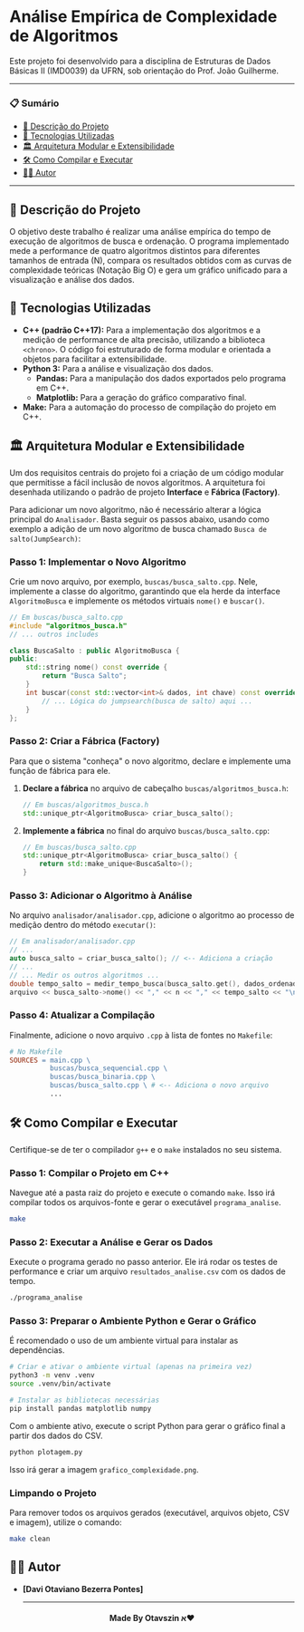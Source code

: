 # Análise Empírica de Complexidade de Algoritmos

Este projeto foi desenvolvido para a disciplina de Estruturas de Dados Básicas II (IMD0039) da UFRN, sob orientação do Prof. João Guilherme.

---

### 📋 Sumário
- [📝 Descrição do Projeto](#-descrição-do-projeto)
- [🚀 Tecnologias Utilizadas](#-tecnologias-utilizadas)
- [🏛️ Arquitetura Modular e Extensibilidade](#️-arquitetura-modular-e-extensibilidade)
- [🛠️ Como Compilar e Executar](#️-como-compilar-e-executar)
- [👨‍💻 Autor](#-autor)

---

## 📝 Descrição do Projeto

O objetivo deste trabalho é realizar uma análise empírica do tempo de execução de algoritmos de busca e ordenação. O programa implementado mede a performance de quatro algoritmos distintos para diferentes tamanhos de entrada (N), compara os resultados obtidos com as curvas de complexidade teóricas (Notação Big O) e gera um gráfico unificado para a visualização e análise dos dados.

## 🚀 Tecnologias Utilizadas

- **C++ (padrão C++17):** Para a implementação dos algoritmos e a medição de performance de alta precisão, utilizando a biblioteca `<chrono>`. O código foi estruturado de forma modular e orientada a objetos para facilitar a extensibilidade.
- **Python 3:** Para a análise e visualização dos dados.
  - **Pandas:** Para a manipulação dos dados exportados pelo programa em C++.
  - **Matplotlib:** Para a geração do gráfico comparativo final.
- **Make:** Para a automação do processo de compilação do projeto em C++.

## 🏛️ Arquitetura Modular e Extensibilidade

Um dos requisitos centrais do projeto foi a criação de um código modular que permitisse a fácil inclusão de novos algoritmos. A arquitetura foi desenhada utilizando o padrão de projeto **Interface** e **Fábrica (Factory)**.

Para adicionar um novo algoritmo, não é necessário alterar a lógica principal do `Analisador`. Basta seguir os passos abaixo, usando como exemplo a adição de um novo algoritmo de busca chamado `Busca de salto(JumpSearch)`:

### Passo 1: Implementar o Novo Algoritmo

Crie um novo arquivo, por exemplo, `buscas/busca_salto.cpp`. Nele, implemente a classe do algoritmo, garantindo que ela herde da interface `AlgoritmoBusca` e implemente os métodos virtuais `nome()` e `buscar()`.

```cpp
// Em buscas/busca_salto.cpp
#include "algoritmos_busca.h"
// ... outros includes

class BuscaSalto : public AlgoritmoBusca {
public:
    std::string nome() const override {
        return "Busca Salto";
    }
    int buscar(const std::vector<int>& dados, int chave) const override {
        // ... Lógica do jumpsearch(busca de salto) aqui ...
    }
};
```

### Passo 2: Criar a Fábrica (Factory)

Para que o sistema "conheça" o novo algoritmo, declare e implemente uma função de fábrica para ele.

1.  **Declare a fábrica** no arquivo de cabeçalho `buscas/algoritmos_busca.h`:

    ```cpp
    // Em buscas/algoritmos_busca.h
    std::unique_ptr<AlgoritmoBusca> criar_busca_salto();
    ```

2.  **Implemente a fábrica** no final do arquivo `buscas/busca_salto.cpp`:
    ```cpp
    // Em buscas/busca_salto.cpp
    std::unique_ptr<AlgoritmoBusca> criar_busca_salto() {
        return std::make_unique<BuscaSalto>();
    }
    ```

### Passo 3: Adicionar o Algoritmo à Análise

No arquivo `analisador/analisador.cpp`, adicione o algoritmo ao processo de medição dentro do método `executar()`:

```cpp
// Em analisador/analisador.cpp
// ...
auto busca_salto = criar_busca_salto(); // <-- Adiciona a criação
// ...
// ... Medir os outros algoritmos ...
double tempo_salto = medir_tempo_busca(busca_salto.get(), dados_ordenados, chave_busca, num_repeticoes);
arquivo << busca_salto->nome() << "," << n << "," << tempo_salto << "\n"; // <-- Adiciona a medição
```

### Passo 4: Atualizar a Compilação

Finalmente, adicione o novo arquivo `.cpp` à lista de fontes no `Makefile`:

```makefile
# No Makefile
SOURCES = main.cpp \
          buscas/busca_sequencial.cpp \
          buscas/busca_binaria.cpp \
          buscas/busca_salto.cpp \ # <-- Adiciona o novo arquivo
          ...
```

## 🛠️ Como Compilar e Executar

Certifique-se de ter o compilador `g++` e o `make` instalados no seu sistema.

### Passo 1: Compilar o Projeto em C++

Navegue até a pasta raiz do projeto e execute o comando `make`. Isso irá compilar todos os arquivos-fonte e gerar o executável `programa_analise`.

```bash
make
```

### Passo 2: Executar a Análise e Gerar os Dados

Execute o programa gerado no passo anterior. Ele irá rodar os testes de performance e criar um arquivo `resultados_analise.csv` com os dados de tempo.

```bash
./programa_analise
```

### Passo 3: Preparar o Ambiente Python e Gerar o Gráfico

É recomendado o uso de um ambiente virtual para instalar as dependências.

```bash
# Criar e ativar o ambiente virtual (apenas na primeira vez)
python3 -m venv .venv
source .venv/bin/activate

# Instalar as bibliotecas necessárias
pip install pandas matplotlib numpy
```

Com o ambiente ativo, execute o script Python para gerar o gráfico final a partir dos dados do CSV.

```bash
python plotagem.py
```

Isso irá gerar a imagem `grafico_complexidade.png`.

### Limpando o Projeto

Para remover todos os arquivos gerados (executável, arquivos objeto, CSV e imagem), utilize o comando:

```bash
make clean
```

## 👨‍💻 Autor

- **[Davi Otaviano Bezerra Pontes]**


  ---

<h4 align="center">Made By Otavszin א♥

